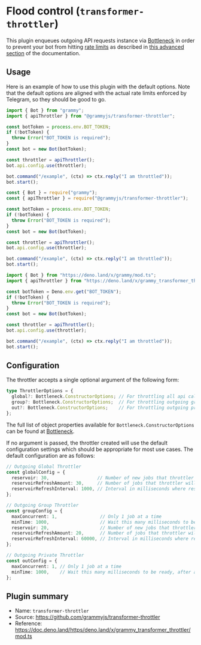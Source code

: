 # Flood control (`transformer-throttler`)

This plugin enqueues outgoing API requests instance via [Bottleneck](https://github.com/SGrondin/bottleneck) in order to prevent your bot from hitting [rate limits](https://core.telegram.org/bots/faq#my-bot-is-hitting-limits-how-do-i-avoid-this) as described in [this advanced section](/advanced/flood.md) of the documentation.

## Usage

Here is an example of how to use this plugin with the default options.
Note that the default options are aligned with the actual rate limits enforced by Telegram, so they should be good to go.

<CodeGroup>
  <CodeGroupItem title="TS" active>

```ts
import { Bot } from "grammy";
import { apiThrottler } from "@grammyjs/transformer-throttler";

const botToken = process.env.BOT_TOKEN;
if (!botToken) {
  throw Error("BOT_TOKEN is required");
}
const bot = new Bot(botToken);

const throttler = apiThrottler();
bot.api.config.use(throttler);

bot.command("/example", (ctx) => ctx.reply("I am throttled"));
bot.start();
```

 </CodeGroupItem>
 <CodeGroupItem title="JS">

```js
const { Bot } = require("grammy");
const { apiThrottler } = require("@grammyjs/transformer-throttler");

const botToken = process.env.BOT_TOKEN;
if (!botToken) {
  throw Error("BOT_TOKEN is required");
}
const bot = new Bot(botToken);

const throttler = apiThrottler();
bot.api.config.use(throttler);

bot.command("/example", (ctx) => ctx.reply("I am throttled"));
bot.start();
```

 </CodeGroupItem>
 <CodeGroupItem title="Deno">

```ts
import { Bot } from "https://deno.land/x/grammy/mod.ts";
import { apiThrottler } from "https://deno.land/x/grammy_transformer_throttler/mod.ts";

const botToken = Deno.env.get("BOT_TOKEN");
if (!botToken) {
  throw Error("BOT_TOKEN is required");
}
const bot = new Bot(botToken);

const throttler = apiThrottler();
bot.api.config.use(throttler);

bot.command("/example", (ctx) => ctx.reply("I am throttled"));
bot.start();
```

 </CodeGroupItem>
</CodeGroup>

## Configuration

The throttler accepts a single optional argument of the following form:

```ts
type ThrottlerOptions = {
  global?: Bottleneck.ConstructorOptions; // For throttling all api calls
  group?: Bottleneck.ConstructorOptions;  // For throttling outgoing group messages
  out?: Bottleneck.ConstructorOptions;    // For throttling outgoing private messages
};
```

The full list of object properties available for `Bottleneck.ConstructorOptions` can be found at [Bottleneck](https://github.com/SGrondin/bottleneck#constructor).

If no argument is passed, the throttler created will use the default configuration settings which should be appropriate for most use cases.
The default configuration are as follows:

```ts
// Outgoing Global Throttler
const globalConfig = {
  reservoir: 30,                  // Number of new jobs that throttler will accept at start
  reservoirRefreshAmount: 30,     // Number of jobs that throttler will accept after refresh
  reservoirRefreshInterval: 1000, // Interval in milliseconds where reservoir will refresh
};

// Outgoing Group Throttler
const groupConfig = {
  maxConcurrent: 1,                // Only 1 job at a time
  minTime: 1000,                   // Wait this many milliseconds to be ready, after a job
  reservoir: 20,                   // Number of new jobs that throttler will accept at start
  reservoirRefreshAmount: 20,      // Number of jobs that throttler will accept after refresh
  reservoirRefreshInterval: 60000, // Interval in milliseconds where reservoir will refresh
};

// Outgoing Private Throttler
const outConfig = {
  maxConcurrent: 1, // Only 1 job at a time
  minTime: 1000,    // Wait this many milliseconds to be ready, after a job
};
```

## Plugin summary

- Name: `transformer-throttler`
- Source: <https://github.com/grammyjs/transformer-throttler>
- Reference: <https://doc.deno.land/https/deno.land/x/grammy_transformer_throttler/mod.ts>
